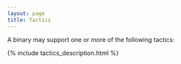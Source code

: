 ```yaml
---
layout: page
title: Tactics
---
```


A binary may support one or more of the following tactics:

{% include tactics_description.html %}